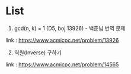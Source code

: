 # List #

1. gcd(n, k) = 1 (D5, boj 13926) - 백준님 번역 문제

link : https://www.acmicpc.net/problem/13926

2. 역원(Inverse) 구하기
   
link : https://www.acmicpc.net/problem/14565
